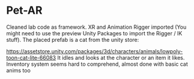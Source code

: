 # Pet-AR
Cleaned lab code as framework. XR and Animation Rigger imported 
(You might need to use the preview Unity Packages to import the Rigger / IK stuff).
The placed prefab is a cat from the unity store:

https://assetstore.unity.com/packages/3d/characters/animals/lowpoly-toon-cat-lite-66083
It idles and looks at the character or an item it likes.
Inventory system seems hard to comprehend, almost done with basic cat anims too
